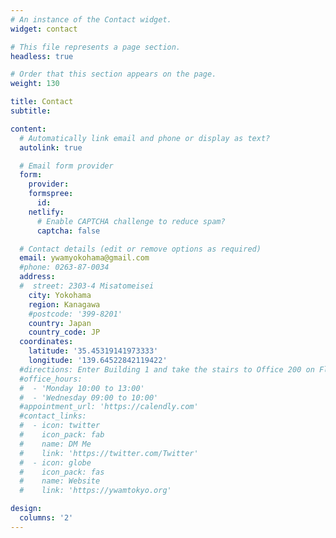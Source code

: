 ```yaml
---
# An instance of the Contact widget.
widget: contact

# This file represents a page section.
headless: true

# Order that this section appears on the page.
weight: 130

title: Contact
subtitle:

content:
  # Automatically link email and phone or display as text?
  autolink: true

  # Email form provider
  form:
    provider:
    formspree:
      id:
    netlify:
      # Enable CAPTCHA challenge to reduce spam?
      captcha: false

  # Contact details (edit or remove options as required)
  email: ywamyokohama@gmail.com
  #phone: 0263-87-0034
  address:
  #  street: 2303-4 Misatomeisei
    city: Yokohama
    region: Kanagawa
    #postcode: '399-8201'
    country: Japan
    country_code: JP
  coordinates:
    latitude: '35.45319141973333'
    longitude: '139.64522842119422'
  #directions: Enter Building 1 and take the stairs to Office 200 on Floor 2
  #office_hours:
  #  - 'Monday 10:00 to 13:00'
  #  - 'Wednesday 09:00 to 10:00'
  #appointment_url: 'https://calendly.com'
  #contact_links:
  #  - icon: twitter
  #    icon_pack: fab
  #    name: DM Me
  #    link: 'https://twitter.com/Twitter'
  #  - icon: globe
  #    icon_pack: fas
  #    name: Website
  #    link: 'https://ywamtokyo.org'

design:
  columns: '2'
---
```

